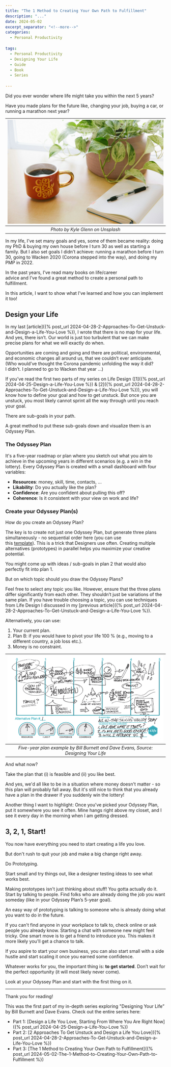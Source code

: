 ```yaml
---
title: "The 1 Method to Creating Your Own Path to Fulfillment"
description: "..."
date: 2024-05-02
excerpt_separator: "<!--more-->"
categories:
  - Personal Productivity

tags:
  - Personal Productivity
  - Designing Your Life
  - Guide
  - Book
  - Series

---
```


Did you ever wonder where life might take you within the next 5 years?

Have you made plans for the future like, changing your job, buying a car, or running a marathon next year?

| ![image](/assets/images/kyle-glenn-go-get-em-unsplash.jpg) |
|:--:|
| *Photo by Kyle Glenn on Unsplash* |

In my life, I’ve set many goals and yes, some of them became reality: doing my PhD & buying my own house before I turn 30 as well as starting a family. But I also set goals I didn’t achieve: running a marathon before I turn 30, going to Wacken 2020 (Corona stepped into the way), and doing my PMP in 2022.

In the past years, I’ve read many books on life/career advice and I’ve found a great method to create a personal path to fulfillment.

In this article, I want to show what I’ve learned and how you can implement it too!

## Design your Life

In my last [article]({% post_url 2024-04-28-2-Approaches-To-Get-Unstuck-and-Design-a-Life-You-Love %}), I wrote that there is no map for your life. And yes, there isn’t. Our world is just too turbulent that we can make precise plans for what we will exactly do when.

Opportunities are coming and going and there are political, environmental, and economic changes all around us, that we couldn’t ever anticipate. (Who would’ve thought the Corona pandemic unfolding the way it did? I didn’t. I planned to go to Wacken that year …)

If you’ve read the first two parts of my series on Life Design ([1]({% post_url 2024-04-25-Design-a-Life-You-Love %}) & [2]({% post_url 2024-04-28-2-Approaches-To-Get-Unstuck-and-Design-a-Life-You-Love %})), you will know how to define your goal and how to get unstuck. But once you are unstuck, you most likely cannot sprint all the way through until you reach your goal.

There are sub-goals in your path.

A great method to put these sub-goals down and visualize them is an Odyssey Plan.

### The Odyssey Plan

It's a five-year roadmap or plan where you sketch out what you aim to achieve in the upcoming years in different scenarios (e.g. a win in the lottery). Every Odyssey Plan is created with a small dashboard with four variables:

- **Resources**: money, skill, time, contacts, …
- **Likability**: Do you actually like the plan?
- **Confidence**: Are you confident about pulling this off?
- **Coherence**: Is it consistent with your view on work and life?

### Create your Odyssey Plan(s)

How do you create an Odyssey Plan?

The key is to create not just one Odyssey Plan, but generate three plans simultaneously - no sequential order here (you can use this [template](https://designingyour.life/wp-content/uploads/2023/11/DYL-Odyssey-Planning-Worksheet-v21.pdf)). This is a trick that Designers use often. Creating multiple alternatives (prototypes) in parallel helps you maximize your creative potential.

You might come up with ideas / sub-goals in plan 2 that would also perfectly fit into plan 1.

But on which topic should you draw the Odyssey Plans?

Feel free to select any topic you like. However, ensure that the three plans differ significantly from each other. They shouldn’t just be variations of the same plan. If you have trouble choosing a topic, you can use techniques from Life Design I discussed in my [previous article]({% post_url 2024-04-28-2-Approaches-To-Get-Unstuck-and-Design-a-Life-You-Love %}).

Alternatively, you can use:

1. Your current plan.
2. Plan B: if you would have to pivot your life 100 % (e.g., moving to a different country, a job loss etc.).
3. Money is no constraint.

| ![image](/assets/images/designing_your_life/OdysseyPlan_Example.PNG) |
|:--:|
| *Five-year plan example by Bill Burnett and Dave Evans, Source: Designing Your Life* |

And what now?

Take the plan that (i) is feasible and (ii) you like best.

And yes, we'd all like to be in a situation where money doesn't matter - so this plan will probably fall away. But it's still nice to think that you already have a plan in the drawer if you suddenly win the lottery!

Another thing I want to highlight: Once you've picked your Odyssey Plan, put it somewhere you see it often. Mine hangs right above my closet, and I see it every day in the morning when I am getting dressed.

## 3, 2, 1, Start!

You now have everything you need to start creating a life you love.

But don't rush to quit your job and make a big change right away.

Do Prototyping.

Start small and try things out, like a designer testing ideas to see what works best.

Making prototypes isn't just thinking about stuff! You gotta actually do it. Start by talking to people. Find folks who are already doing the job you want someday (like in your Odyssey Plan’s 5-year goal).

An easy way of prototyping is talking to someone who is already doing what you want to do in the future.

If you can't find anyone in your workplace to talk to, check online or ask people you already know. Starting a chat with someone new might feel tricky. One smart move is to get a friend to introduce you. This makes it more likely you'll get a chance to talk.

If you aspire to start your own business, you can also start small with a side hustle and start scaling it once you earned some confidence.

Whatever works for you, the important thing is: **to get started**. Don’t wait for the perfect opportunity (it will most likely never come).

Look at your Odyssey Plan and start with the first thing on it.

---

Thank you for reading!

This was the first part of my in-depth series exploring "Designing Your Life” by Bill Burnett and Dave Evans. Check out the entire series here:

- Part 1: [Design a Life You Love, Starting From Where You Are Right Now]({% post_url 2024-04-25-Design-a-Life-You-Love %})
- Part 2: [2 Approaches To Get Unstuck and Design a Life You Love]({% post_url 2024-04-28-2-Approaches-To-Get-Unstuck-and-Design-a-Life-You-Love %})
- Part 3: [The 1 Method to Creating Your Own Path to Fulfillment]({% post_url 2024-05-02-The-1-Method-to-Creating-Your-Own-Path-to-Fulfillment %})